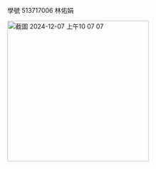 學號 513717006 林佑娟

<img width="317" alt="截圖 2024-12-07 上午10 07 07" src="https://github.com/user-attachments/assets/95d7f2f7-dce9-4c44-a4f5-0dd52b77ebb7">


